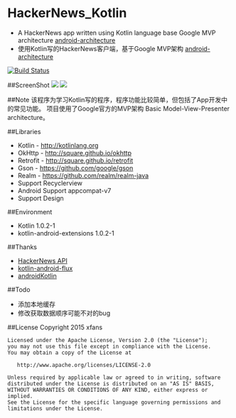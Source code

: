 # HackerNews_Kotlin
- A HackerNews app written using Kotlin language base Google MVP architecture [android-architecture](https://github.com/googlesamples/android-architecture)
- 使用Kotlin写的HackerNews客户端，基于Google MVP架构 [android-architecture](https://github.com/googlesamples/android-architecture)

[![Build Status](https://api.travis-ci.org/xfans/HackerNews_Kotlin.svg)](https://travis-ci.org/xfans/HackerNews_Kotlin)

##ScreenShot
![](https://raw.githubusercontent.com/xfans/HackerNews_Kotlin/master/ScreenShot/main1.jpg) ![](https://raw.githubusercontent.com/xfans/HackerNews_Kotlin/master/ScreenShot/details1.jpg)

##Note
该程序为学习Kotlin写的程序，程序功能比较简单，但包括了App开发中的常见功能。
项目使用了Google官方的MVP架构 Basic Model-View-Presenter architecture。

##Libraries
 * Kotlin - http://kotlinlang.org
 * OkHttp - http://square.github.io/okhttp
 * Retrofit - http://square.github.io/retrofit
 * Gson - https://github.com/google/gson
 * Realm - https://github.com/realm/realm-java
 * Support Recyclerview
 * Android Support appcompat-v7
 * Support Design

##Environment
 * Kotlin 1.0.2-1
 * kotlin-android-extensions 1.0.2-1

##Thanks
 * [HackerNews API](https://github.com/HackerNews/API)
 * [kotlin-android-flux](https://github.com/satorufujiwara/kotlin-android-flux)
 * [androidKotlin](https://github.com/yoavst/androidKotlin)

##Todo
 * 添加本地缓存
 * 修改获取数据顺序可能不对的bug

##License
    Copyright 2015 xfans

    Licensed under the Apache License, Version 2.0 (the "License");
    you may not use this file except in compliance with the License.
    You may obtain a copy of the License at

       http://www.apache.org/licenses/LICENSE-2.0

    Unless required by applicable law or agreed to in writing, software
    distributed under the License is distributed on an "AS IS" BASIS,
    WITHOUT WARRANTIES OR CONDITIONS OF ANY KIND, either express or implied.
    See the License for the specific language governing permissions and
    limitations under the License.

